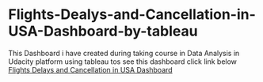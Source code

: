 # Flights-Dealys-and-Cancellation-in-USA-Dashboard-by-tableau

This Dashboard i have created during taking course in Data Analysis in Udacity platform using tableau
tos see this dashboard click link below
[Flights Delays and Cancellation in USA Dashboard](https://public.tableau.com/views/FlightDelaysandCancellations_16676618148900/USAFlightsDashboard2?:language=en-US&:display_count=n&:origin=viz_share_link)
